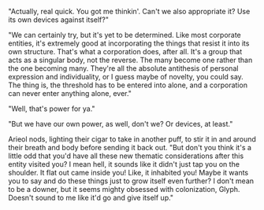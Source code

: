 "Actually, real quick. You got me thinkin'. Can't we also appropriate it? Use its own devices against itself?"

"We can certainly try, but it's yet to be determined. Like most corporate entities, it's extremely good at incorporating the things that resist it into its own structure. That's what a corporation does, after all. It's a group that acts as a singular body, not the reverse. The many become one rather than the one becoming many. They're all the absolute antithesis of personal expression and individuality, or I guess maybe of novelty, you could say. The thing is, the threshold has to be entered into alone, and a corporation can never enter anything alone, ever."

"Well, that's power for ya."

"But we have our own power, as well, don't we? Or devices, at least."

Arieol nods, lighting their cigar to take in another puff, to stir it in and around their breath and body before sending it back out. "But don't you think it's a little odd that you'd have all these new thematic considerations after this entity visited you? I mean hell, it sounds like it didn't just tap you on the shoulder. It flat out came inside you! Like, it inhabited you! Maybe it wants you to say and do these things just to grow itself even further? I don't mean to be a downer, but it seems mighty obsessed with colonization, Glyph. Doesn't sound to me like it'd go and give itself up."